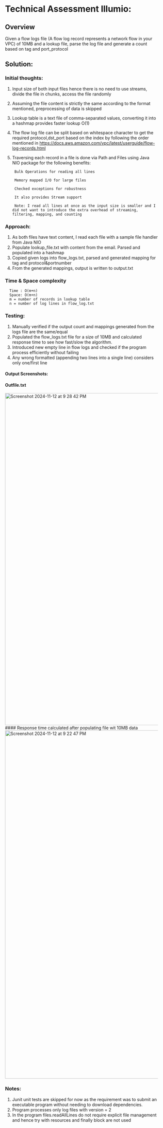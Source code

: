 # Technical Assessment Illumio:

## Overview

Given a flow logs file (A flow log record represents a network flow in your VPC) of 10MB and a lookup file, parse the log file and generate a count based on tag and port_protocol

## Solution:

### Initial thoughts:

1. Input size of both input files hence there is no need to use streams, divide the file in chunks, access the file randomly
2. Assuming the file content is strictly the same according to the format mentioned, preprocessing of data is skipped
3. Lookup table is a text file of comma-separated values, converting it into a hashmap provides faster lookup O(1)
4. The flow log file can be split based on whitespace character to get the required protocol,dst_port based on the index by following the order mentioned in https://docs.aws.amazon.com/vpc/latest/userguide/flow-log-records.html
5. Traversing each record in a file is done via Path and Files using Java NIO package for the following benefits:

        Bulk Operations for reading all lines
        
        Memory mapped I/O for large files
        
        Checked exceptions for robustness
        
        It also provides Stream support
        
        Note: I read all lines at once as the input size is smaller and I did not want to introduce the extra overhead of streaming, filtering, mapping, and counting

### Approach:

1. As both files have text content, I read each file with a sample file handler from Java NIO
2. Populate lookup_file.txt with content from the email. Parsed and populated into a hashmap
3. Copied given logs into flow_logs.txt, parsed and generated mapping for tag and protocol&portnumber
4. From the generated mappings, output is written to output.txt

### Time & Space complexity
      Time : O(m+n)
      Space: O(m+n)
      m = number of records in lookup table
      n = number of log lines in flow_log.txt

### Testing:
1. Manually verified if the output count and mappings generated from the logs file are the same/equal
2. Populated the flow_logs.txt file for a size of 10MB and calculated response time to see how fast/slow the algorithm.
3. Introduced new empty line in flow logs and checked if the program process efficiently without failing
4. Any wrong formatted (appending two lines into a single line) considers only one/first line

#### Output Screenshots: 
#### Outfile.txt
<img width="1091" alt="Screenshot 2024-11-12 at 9 28 42 PM" src="https://github.com/user-attachments/assets/3255f9f5-0532-40c9-a772-ee28d8ef1660">
#### Response time calculated after populating file wit 10MB data
<img width="1144" alt="Screenshot 2024-11-12 at 9 22 47 PM" src="https://github.com/user-attachments/assets/d513e755-2a1d-4975-bb08-222078e7a128">


### Notes:
1. Junit unit tests are skipped for now as the requirement was to submit an executable program without needing to download dependencies.
2. Program processes only log files with version = 2
3. In the program files.readAllLines do not require explicit file management and hence try with resources and finally block are not used


